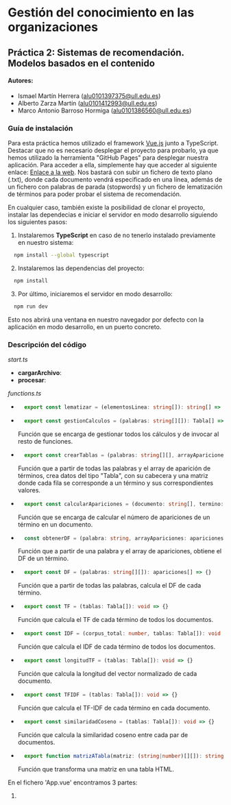 
# Gestión del conocimiento en las organizaciones

## Práctica 2: Sistemas de recomendación. Modelos basados en el contenido


#### Autores:
- Ismael Martín Herrera (alu0101397375@ull.edu.es)
- Alberto Zarza Martín (alu0101412993@ull.edu.es)
- Marco Antonio Barroso Hormiga (alu0101386560@ull.edu.es)

### Guía de instalación

Para esta práctica hemos utilizado el framework [Vue.js](https://vuejs.org/) junto a TypeScript. Destacar que no es necesario desplegar el proyecto para probarlo, ya que hemos utilizado la herramienta "GitHub Pages" para desplegar nuestra aplicación. Para acceder a ella, simplemente hay que acceder al siguiente enlace: [Enlace a la web](https://albertozarzam.github.io/GCO-Modelos-basados-en-el-contenido-v2/). Nos bastará con subir un fichero de texto plano (.txt), donde cada documento vendrá especificado en una línea, además de un fichero con palabras de parada (stopwords) y un fichero de lematización de términos para poder probar el sistema de recomendación.

En cualquier caso, también existe la posibilidad de clonar el proyecto, instalar las dependecias e iniciar el servidor en modo desarrollo siguiendo los siguientes pasos:

1. Instalaremos **TypeScript** en caso de no tenerlo instalado previamente en nuestro sistema:

``` bash
  npm install --global typescript
```

2. Instalaremos las dependencias del proyecto:
``` bash
  npm install
```

3. Por último, iniciaremos el servidor en modo desarrollo:
``` bash
  npm run dev
```
Esto nos abrirá una ventana en nuestro navegador por defecto con la aplicación en modo desarrollo, en un puerto concreto.

### Descripción del código

*start.ts*
  - **cargarArchivo**:
  - **procesar**:

*functions.ts*

- ```Typescript
    export const lematizar = (elementosLinea: string[]): string[] => {}
    ``` 

- ```Typescript
    export const gestionCalculos = (palabras: string[][]): Tabla[] => {}
    ``` 
    Función que se encarga de gestionar todos los cálculos y de invocar al resto de funciones.

- ```Typescript
    export const crearTablas = (palabras: string[][], arrayApariciones: apariciones[]): Tabla[] => {}
    ``` 
    Función que a partir de todas las palabras y el array de aparición de términos, crea datos del tipo "Tabla", con su cabecera y una matriz donde cada fila se corresponde a un término y sus correspondientes valores.
- ```Typescript
    export const calcularApariciones = (documento: string[], termino: string): number => {}
    ``` 
    Función que se encarga de calcular el número de apariciones de un término en un documento.
- ```Typescript
    const obtenerDF = (palabra: string, arrayApariciones: apariciones[]): number => {}
    ``` 
    Función que a partir de una palabra y el array de apariciones, obtiene el DF de un término.
- ```Typescript
    export const DF = (palabras: string[][]): apariciones[] => {}
    ``` 
    Función que a partir de todas las palabras, calcula el DF de cada término.
- ```Typescript
    export const TF = (tablas: Tabla[]): void => {}
    ``` 
    Función que calcula el TF de cada término de todos los documentos.
- ```Typescript
    export const IDF = (corpus_total: number, tablas: Tabla[]): void => {}
    ``` 
    Función que calcula el IDF de cada término de todos los documentos.
- ```Typescript
    export const longitudTF = (tablas: Tabla[]): void => {}
    ``` 
    Función que calcula la longitud del vector normalizado de cada documento.
- ```Typescript
    export const TFIDF = (tablas: Tabla[]): void => {}
    ``` 
    Función que calcula el TF-IDF de cada término en cada documento.
- ```Typescript
    export const similaridadCoseno = (tablas: Tabla[]): void => {}
    ``` 
    Función que calcula la similaridad coseno entre cada par de documentos.
- ```Typescript
    export function matrizATabla(matriz: (string|number)[][]): string {}
    ``` 
    Función que transforma una matriz en una tabla HTML.

En el fichero 'App.vue' encontramos 3 partes:
1. *<template>*: En esta parte se encuentra el código HTML de la aplicación.
2. *<script>*: Aquí se realizan las importaciones de los componentes necesarios 
3. *<style>*: En esta parte se encuentra el código CSS de la aplicación.

### Ejemplo de uso
Para ver un resultado de ejemplo, entrar en la carpeta '/Resultados'.
Por ejemplo, para el [Resultado1](./Resultados/resultado_documents-01.txt) se ha utilizado el fichero [documents-01.txt](./ficheros-prueba/documents-01.txt), [stop-words-en.txt](./ficheros-prueba/stop-words-en.txt) y [corpus-en-txt](./ficheros-prueba/corpus-en.txt).
